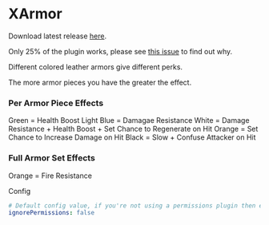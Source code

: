 # XArmor

Download latest release [here](https://github.com/valkyrienyanko/XArmor/releases).

Only 25% of the plugin works, please see [this issue](https://github.com/valkyrienyanko/XArmor/issues/1) to find out why.

Different colored leather armors give different perks.

The more armor pieces you have the greater the effect.

### Per Armor Piece Effects
Green = Health Boost
Light Blue = Damagae Resistance
White = Damage Resistance + Health Boost + Set Chance to Regenerate on Hit
Orange = Set Chance to Increase Damage on Hit
Black = Slow + Confuse Attacker on Hit

### Full Armor Set Effects
Orange = Fire Resistance

Config
```yml
# Default config value, if you're not using a permissions plugin then enable this.
ignorePermissions: false
```

